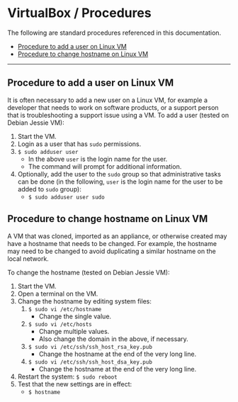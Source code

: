 # VirtualBox / Procedures #

The following are standard procedures referenced in this documentation.

* [Procedure to add a user on Linux VM](#procedure-to-add-a-user-on-Linux-vm)
* [Procedure to change hostname on Linux VM](#procedure-to-change-hostname-on-linux-vm)

-------------------------

## Procedure to add a user on Linux VM ##

It is often necessary to add a new user on a Linux VM,
for example a developer that needs to work on software products,
or a support person that is troubleshooting a support issue using a VM.
To add a user (tested on Debian Jessie VM):

1. Start the VM.
2. Login as a user that has `sudo` permissions.
3. `$ sudo adduser user`
	* In the above `user` is the login name for the user.
	* The command will prompt for additional information.
4. Optionally, add the user to the `sudo` group so that administrative tasks can be done (in the following,
`user` is the login name for the user to be added to `sudo` group):
	* `$ sudo adduser user sudo`

## Procedure to change hostname on Linux VM ##

A VM that was cloned, imported as an appliance, or otherwise created may have a hostname that needs to be changed.
For example, the hostname may need to be changed to avoid duplicating a similar hostname on the local network.

To change the hostname (tested on Debian Jessie VM):

1. Start the VM.
2. Open a terminal on the VM.
3. Change the hostname by editing system files:
	1. `$ sudo vi /etc/hostname`
		* Change the single value.
	2. `$ sudo vi /etc/hosts`
		* Change multiple values.
		* Also change the domain in the above, if necessary.
	3. `$ sudo vi /etc/ssh/ssh_host_rsa_key.pub`
		* Change the hostname at the end of the very long line.
	4. `$ sudo vi /etc/ssh/ssh_host_dsa_key.pub`
		* Change the hostname at the end of the very long line.
4. Restart the system:  `$ sudo reboot`
5. Test that the new settings are in effect:
	* `$ hostname`

